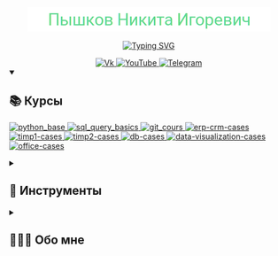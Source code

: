 <p align="center">
  <a href="https://github.com/pyshkovni">
    <img src="./img/Name.png" alt="Пышков Никита Игоревич" /></a>
</p>
<!-- 5ed891 -->

<p align="center">
  <a href="https://git.io/typing-svg"><img src="https://readme-typing-svg.demolab.com?font=Roboto&pause=1000&color=5ED891&center=true&vCenter=true&width=435&lines=%D0%9F%D1%80%D0%BE%D1%84%D0%B8%D0%BB%D1%8C+%D0%BF%D1%80%D0%B5%D0%BF%D0%BE%D0%B4%D0%B0%D0%B2%D0%B0%D1%82%D0%B5%D0%BB%D1%8F+%D0%A0%D0%90%D0%9D%D0%A5%D0%B8%D0%93%D0%A1" alt="Typing SVG" /></a>
</p>

<!-- Social icons section -->
<div id="socials" align="center">
  <a href="https://vk.com/pyshkovni">
    <img src="https://img.shields.io/badge/Vk-5ed891?style=for-the-badge&logo=vk&logoColor=white" alt="Vk"/>
  </a>
  <a href="https://www.youtube.com/channel/UCFl8u5LGFv0UqhfP5whEoVA">
    <img src="https://img.shields.io/badge/YouTube-5ed891?style=for-the-badge&logo=youtube&logoColor=white" alt="YouTube"/>
  </a>
  <a href="https://t.me/pyshkovni">
    <img src="https://img.shields.io/badge/Telegram-5ed891?style=for-the-badge&logo=telegram&logoColor=white" alt="Telegram"/>
  </a>
</div>

<details open> 
  <summary><h2>📚 Курсы</h2></summary>
  <p align="left">
    <a href="https://github.com/pyshkovni/python_base"><img width="278" src="https://denvercoder1-github-readme-stats.vercel.app/api/pin/?username=pyshkovni&repo=python_base&theme=react&bg_color=1F222E&title_color=5ed891&hide_border=true&icon_color=5ed891&show_icons=false" alt="python_base">
    </a>
    <a href="https://github.com/pyshkovni/sql_query_basics"><img width="278" src="https://denvercoder1-github-readme-stats.vercel.app/api/pin/?username=pyshkovni&repo=sql_query_basics&theme=react&bg_color=1F222E&title_color=5ed891&hide_border=true&icon_color=5ed891&show_icons=false"alt="sql_query_basics">
    </a>
    <a href="https://github.com/pyshkovni/git_course"><img width="278" src="https://denvercoder1-github-readme-stats.vercel.app/api/pin/?username=pyshkovni&repo=git_course&theme=react&bg_color=1F222E&title_color=5ed891&hide_border=true&icon_color=5ed891&show_icons=false" alt="git_cours">
    </a>
    <a href="https://github.com/pyshkovni/erp-crm-cases
"><img width="278" src="https://denvercoder1-github-readme-stats.vercel.app/api/pin/?username=pyshkovni&repo=erp-crm-cases&theme=react&bg_color=1F222E&title_color=5ed891&hide_border=true&icon_color=5ed891&show_icons=false" alt="erp-crm-cases">
    </a>
    <a href="https://github.com/pyshkovni/timp1-cases
"><img width="278" src="https://denvercoder1-github-readme-stats.vercel.app/api/pin/?username=pyshkovni&repo=timp1-cases&theme=react&bg_color=1F222E&title_color=5ed891&hide_border=true&icon_color=5ed891&show_icons=false" alt="timp1-cases">
    </a>
    <a href="https://github.com/pyshkovni/timp2-cases
"><img width="278" src="https://denvercoder1-github-readme-stats.vercel.app/api/pin/?username=pyshkovni&repo=timp2-cases&theme=react&bg_color=1F222E&title_color=5ed891&hide_border=true&icon_color=5ed891&show_icons=false" alt="timp2-cases">
    </a>
    <a href="https://github.com/pyshkovni/db-cases
"><img width="278" src="https://denvercoder1-github-readme-stats.vercel.app/api/pin/?username=pyshkovni&repo=db-cases&theme=react&bg_color=1F222E&title_color=5ed891&hide_border=true&icon_color=5ed891&show_icons=false" alt="db-cases">
    </a>
    <a href="https://github.com/pyshkovni/data-visualization-cases
"><img width="278" src="https://denvercoder1-github-readme-stats.vercel.app/api/pin/?username=pyshkovni&repo=data-visualization-cases&theme=react&bg_color=1F222E&title_color=5ed891&hide_border=true&icon_color=5ed891&show_icons=false" alt="data-visualization-cases">
    </a>
    <a href="https://github.com/pyshkovni/office-cases
"><img width="278" src="https://denvercoder1-github-readme-stats.vercel.app/api/pin/?username=pyshkovni&repo=office-cases&theme=react&bg_color=1F222E&title_color=5ed891&hide_border=true&icon_color=5ed891&show_icons=false" alt="office-cases">
    </a>

</details>

<details> 
  <summary><h2>📐 Инструменты</h2></summary>
  <img src="https://cdn.jsdelivr.net/gh/devicons/devicon/icons/python/python-original.svg" title="python" width="40" height="40"/>&nbsp;
  <img src="https://cdn.jsdelivr.net/gh/devicons/devicon/icons/jupyter/jupyter-original.svg" title="jupyter" width="40" height="40"/>&nbsp;
  <img src="https://cdn.jsdelivr.net/gh/devicons/devicon/icons/anaconda/anaconda-original.svg" title="anaconda" width="40" height="40"/>&nbsp;
  <img src="img/aiogram_emb.png" title="aiogram" width="40" height="40"/>&nbsp;
  <img src="https://cdn.jsdelivr.net/gh/devicons/devicon/icons/git/git-original.svg" title="git" width="40" height="40"/>&nbsp;
  <img src="https://cdn.jsdelivr.net/gh/devicons/devicon/icons/postgresql/postgresql-original.svg" title="sql" width="40" height="40"/>&nbsp;
  <img src="img/excel_emb.png" title="excel" width="40" height="40"/>&nbsp;
  <img src="img/datalens_emb.png" title="datalens" width="40" height="40"/>&nbsp;
  <img src="img/erp_emb.png" title="1C: Enterprise" width="40" height="40"/>&nbsp;
  <img src="https://cdn.jsdelivr.net/gh/devicons/devicon/icons/linux/linux-original.svg" title="linux" width="40" height="40"/>&nbsp;
  <img src="img/yandex_cloud_emb.png" title="yandex cloud" width="40" height="40"/>&nbsp;
</details>

<details> 
  <summary><h2>👨🏻‍🦱 Обо мне</h2></summary>

  * Старший преподаватель кафедры
  * Преподаю университетские дисциплины:
    * программирование,
    * информатика,
    * анализ и визуализация данных.
  * Веду научную работу по направлениям:
    * управление в образовании,
    * инновационные способности фирмы,
    * бизнес-процессы: методология построения и модели оптимизации.
  * Представляю Yandex Cloud в РАНХиГС

</details>
